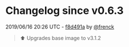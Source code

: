 # Changelog since v0.6.3

2019/06/16 20:26 UTC - [f8d491a](https://github.com/hassio-addons/addon-portainer/commit/f8d491a2f0f779a20ab805fcff1da1186a8e0f21) by [@frenck](https://github.com/frenck)
> :arrow_up: Upgrades base image to v3.1.2 

